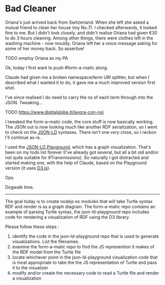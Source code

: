 # Bad Cleaner

Oriana's just arrived back from Switzerland. When she left she asked a mutual friend to clean her house (my No.7). I checked afterwards, it looked fine to me. But I didn't look closely, and didn't realise Oriana had given €30 to do 3 hours cleaning. Among other things, there were clothes left in the washing machine - now mouldy. Oriana left her a voice message asking for some of her money back. So assertive!

TODO employ Oriana as my PA

Ok, today I first want to push #form-a-matic along.

Claude had given me a broken namespace/term URI splitter, but when I described what I wanted it to do, it gave me a much improved version first shot.

I've since realised I do need to carry the ns of each term through into the JSON. Tweaking...


TODO https://www.digitalglobe.it/lavora-con-noi

I tweaked the form-a-matic code, the core stuff is now basically working. The JSON out is now looking much like another RDF serialization, so I went to check on the [JSON-LD](https://json-ld.org/) syntaxes. There isn't one *very* close, so I reckon I'll continue as-is.

I used the [JSON-LD Playground](https://json-ld.org/playground/), which has a graph visualization. That's been on my todo list forever (I've already got several, but all a bit old and/or not quite suitable for #Transmissions).
So naturally I got distracted and started making one, with the help of Claude, based on the Playground version (it uses [D3.js](https://d3js.org/)).

Ops.

Dogwalk time.

---
The goal today is to create nodejs es modules that will take Turtle syntax RDF and render is as a  graph diagram. The form-a-matic repo contains an example of parsing Turtle syntax, the json-ld-playground repo includes code for rendering a visualization of RDF using the D3 library.

Please follow these steps :

1. identify the code in the json-ld-playground repo that is used to generate visualizations. List the filenames.
2. examine the form-a-matic repo to find the JS represention it makes of the RDF model from the Turtle file
3. locate whichever point in the json-ld-playground visualization code that is most appropriate to take the the JS representation of Turtle and pass it to the visualizer
4. modify and/or create the necessary code to read a Turtle file and render a visualization
